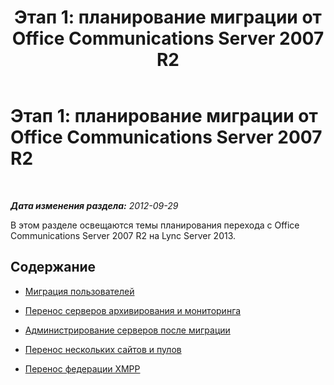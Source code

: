 ﻿---
title: 'Этап 1: планирование миграции от Office Communications Server 2007 R2'
TOCTitle: 'Этап 1: планирование миграции от Office Communications Server 2007 R2'
ms:assetid: 43ad2a2c-7a55-4f11-baeb-57151ca09185
ms:mtpsurl: https://technet.microsoft.com/ru-ru/library/JJ204855(v=OCS.15)
ms:contentKeyID: 49309605
ms.date: 05/19/2016
mtps_version: v=OCS.15
ms.translationtype: HT
---

# Этап 1: планирование миграции от Office Communications Server 2007 R2

 

_**Дата изменения раздела:** 2012-09-29_

В этом разделе освещаются темы планирования перехода с Office Communications Server 2007 R2 на Lync Server 2013.

## Содержание

  - [Миграция пользователей](user-migration_1.md)

  - [Перенос серверов архивирования и мониторинга](migrating-archiving-and-monitoring-servers_1.md)

  - [Администрирование серверов после миграции](administering-servers-after-migration_1.md)

  - [Перенос нескольких сайтов и пулов](migrating-multiple-sites-and-pools_1.md)

  - [Перенос федерации XMPP](migrating-xmpp-federation_1.md)

